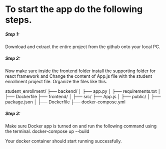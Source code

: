 # To start the app do the following steps.
##### Step 1: 
Download and extract the entire project from the github onto your local PC.

##### Step 2:
Now make sure inside the frontend folder install the supporting folder for react framework and Change the content of App.js file with the student enrollment project file. 
Organize the files like this.

student_enrollment/
├── backend/
│   ├── app.py
│   ├── requirements.txt
│   ├── Dockerfile
├── frontend/
│   ├── src/
        ├── App.js
│   ├── public/
│   ├── package.json
│   ├── Dockerfile
├── docker-compose.yml

##### Step 3: 
Make sure Docker app is turned on and run the following command using the terminal.
docker-compose up --build

Your docker container should start running successfully.
